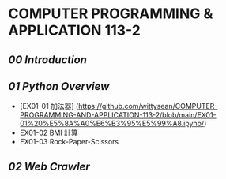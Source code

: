 # **COMPUTER PROGRAMMING & APPLICATION 113-2**

## *00 Introduction*

## *01 Python Overview*

- [EX01-01 加法器] (https://github.com/wittysean/COMPUTER-PROGRAMMING-AND-APPLICATION-113-2/blob/main/EX01-01%20%E5%8A%A0%E6%B3%95%E5%99%A8.ipynb/)
- EX01-02 BMI 計算
- EX01-03 Rock-Paper-Scissors

## *02 Web Crawler*


